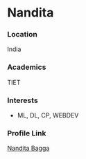 # Nandita

### Location

India

### Academics

TIET

### Interests

- ML, DL, CP, WEBDEV



### Profile Link

[Nandita Bagga](https://github.com/Nandita-Bagga)
